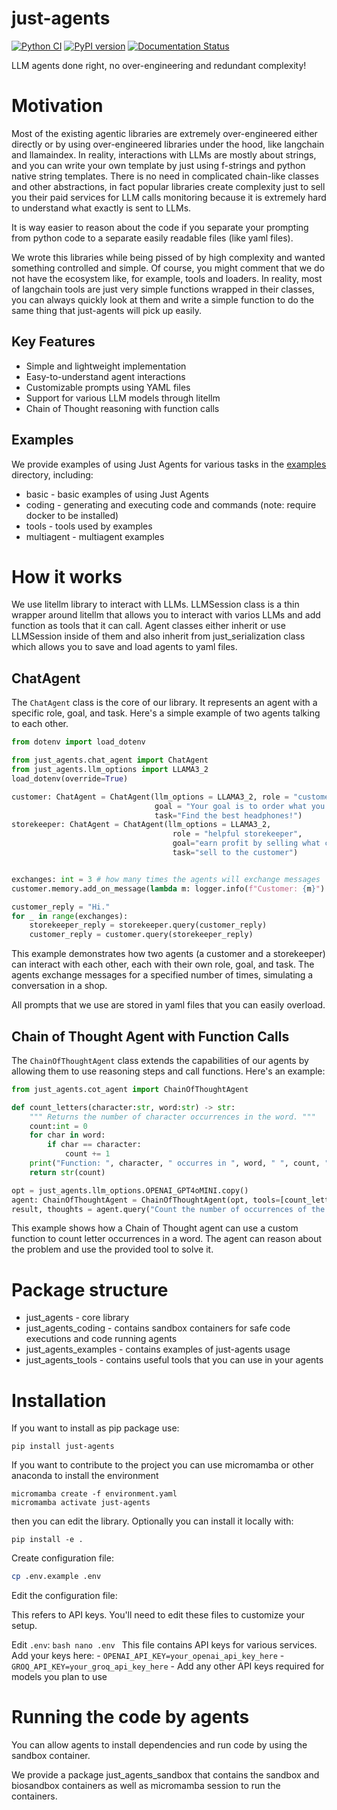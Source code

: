 # just-agents
[![Python CI](https://github.com/longevity-genie/just-agents/actions/workflows/python-ci.yaml/badge.svg)](https://github.com/longevity-genie/just-agents/actions/workflows/python-ci.yaml)
[![PyPI version](https://badge.fury.io/py/just-agents.svg)](https://badge.fury.io/py/just-agents)
[![Documentation Status](https://readthedocs.org/projects/just-agents/badge/?version=latest)](https://just-agents.readthedocs.io/en/latest/?badge=latest)


LLM agents done right, no over-engineering and redundant complexity! 

# Motivation

Most of the existing agentic libraries are extremely over-engineered either directly or by using over-engineered libraries under the hood, like langchain and llamaindex.
In reality, interactions with LLMs are mostly about strings, and you can write your own template by just using f-strings and python native string templates.
There is no need in complicated chain-like classes and other abstractions, in fact popular libraries create complexity just to sell you their paid services for LLM calls monitoring because it is extremely hard to understand what exactly is sent to LLMs.

It is way easier to reason about the code if you separate your prompting from python code to a separate easily readable files (like yaml files).

We wrote this libraries while being pissed of by high complexity and wanted something controlled and simple.
Of course, you might comment that we do not have the ecosystem like, for example, tools and loaders. In reality, most of langchain tools are just very simple functions wrapped in their classes, you can always quickly look at them and write a simple function to do the same thing that just-agents will pick up easily.

## Key Features

- Simple and lightweight implementation
- Easy-to-understand agent interactions
- Customizable prompts using YAML files
- Support for various LLM models through litellm
- Chain of Thought reasoning with function calls

## Examples

We provide examples of using Just Agents for various tasks in the [examples](examples) directory, including:

* basic - basic examples of using Just Agents
* coding - generating and executing code and commands (note: require docker to be installed)
* tools - tools used by examples
* multiagent - multiagent examples

# How it works

We use litellm library to interact with LLMs.
LLMSession class is a thin wrapper around litellm that allows you to interact with varios LLMs and add function as tools that it can call.
Agent classes either inherit or use LLMSession inside of them and also inherit from just_serialization class which allows you to save and load agents to yaml files.


## ChatAgent

The `ChatAgent` class is the core of our library. 
It represents an agent with a specific role, goal, and task. Here's a simple example of two agents talking to each other.

```python
from dotenv import load_dotenv

from just_agents.chat_agent import ChatAgent
from just_agents.llm_options import LLAMA3_2
load_dotenv(override=True)

customer: ChatAgent = ChatAgent(llm_options = LLAMA3_2, role = "customer at a shop",
                                goal = "Your goal is to order what you want, while speaking concisely and clearly",
                                task="Find the best headphones!")
storekeeper: ChatAgent = ChatAgent(llm_options = LLAMA3_2,
                                    role = "helpful storekeeper",
                                    goal="earn profit by selling what customers need",
                                    task="sell to the customer")


exchanges: int = 3 # how many times the agents will exchange messages
customer.memory.add_on_message(lambda m: logger.info(f"Customer: {m}") if m.role == "user" else logger.info(f"Storekeeper: {m}"))

customer_reply = "Hi."
for _ in range(exchanges):
    storekeeper_reply = storekeeper.query(customer_reply)
    customer_reply = customer.query(storekeeper_reply)
```

This example demonstrates how two agents (a customer and a storekeeper) can interact with each other, each with their own role, goal, and task. The agents exchange messages for a specified number of times, simulating a conversation in a shop.

All prompts that we use are stored in yaml files that you can easily overload.

## Chain of Thought Agent with Function Calls

The `ChainOfThoughtAgent` class extends the capabilities of our agents by allowing them to use reasoning steps and call functions. Here's an example:

```python
from just_agents.cot_agent import ChainOfThoughtAgent

def count_letters(character:str, word:str) -> str:
    """ Returns the number of character occurrences in the word. """
    count:int = 0
    for char in word:
        if char == character:
            count += 1
    print("Function: ", character, " occurres in ", word, " ", count, " times.")
    return str(count)

opt = just_agents.llm_options.OPENAI_GPT4oMINI.copy()
agent: ChainOfThoughtAgent = ChainOfThoughtAgent(opt, tools=[count_letters])
result, thoughts = agent.query("Count the number of occurrences of the letter 'L' in the word - 'LOLLAPALOOZA'.")
```

This example shows how a Chain of Thought agent can use a custom function to count letter occurrences in a word. The agent can reason about the problem and use the provided tool to solve it.

# Package structure

* just_agents - core library
* just_agents_coding - contains sandbox containers for safe code executions and code running agents
* just_agents_examples - contains examples of just-agents usage
* just_agents_tools - contains useful tools that you can use in your agents

# Installation

If you want to install as pip package use:
```
pip install just-agents
```

If you want to contribute to the project you can use micromamba or other anaconda to install the environment
```
micromamba create -f environment.yaml
micromamba activate just-agents
```
then you can edit the library. Optionally you can install it locally with:
```
pip install -e .
```

Create configuration file:
   ```bash
   cp .env.example .env
   ```

Edit the configuration file:

   This refers to API keys. You'll need to edit these files to customize your setup.

Edit `.env`:
      ```bash
      nano .env
      ```
      This file contains API keys for various services. Add your keys here:
      - `OPENAI_API_KEY=your_openai_api_key_here`
      - `GROQ_API_KEY=your_groq_api_key_here`
      - Add any other API keys required for models you plan to use




# Running the code by agents

You can allow agents to install dependencies and run code by using the sandbox container.

We provide a package just_agents_sandbox that contains the sandbox and biosandbox containers as well as micromamba session to run the containers.
